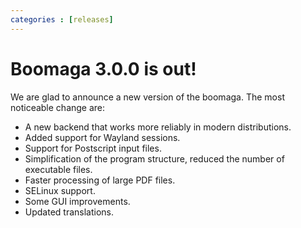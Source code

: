 ```yaml
---
categories : [releases]
---
```


Boomaga 3.0.0 is out!
=====================
We are glad to announce a new version of the boomaga. The most noticeable change are:

* A new backend that works more reliably in modern distributions.
* Added support for Wayland sessions.
* Support for Postscript input files.
* Simplification of the program structure, reduced the number of executable files.
* Faster processing of large PDF files.
* SELinux support.
* Some GUI improvements.
* Updated translations.
